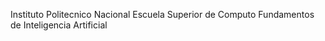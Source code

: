 Instituto Politecnico Nacional
Escuela Superior de Computo
Fundamentos de Inteligencia Artificial
 


